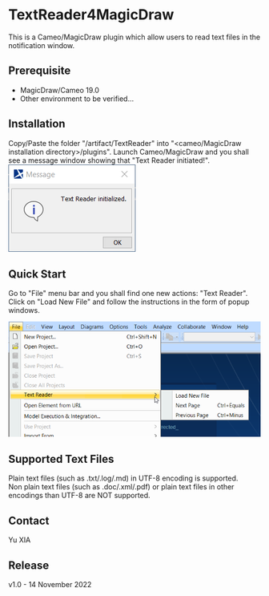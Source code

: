 # TextReader4MagicDraw

This is a Cameo/MagicDraw plugin which allow users to read text files in the notification window.

## Prerequisite
- MagicDraw/Cameo 19.0    
- Other environment to be verified...     


## Installation
Copy/Paste the folder "/artifact/TextReader" into "<cameo/MagicDraw installation directory>/plugins". Launch Cameo/MagicDraw and you shall see a message window showing that "Text Reader initiated!".  
![Installation](/assets/init.png "init message")

## Quick Start
Go to "File" menu bar and you shall find one new actions: "Text Reader". 
Click on "Load New File" and follow the instructions in the form of popup windows.



![Quick Start](/assets/menu.png "Quick Start")

## Supported Text Files
Plain text files (such as .txt/.log/.md) in UTF-8 encoding is supported.  
Non plain text files (such as .doc/.xml/.pdf) or plain text files in other encodings than UTF-8 are NOT supported.


## Contact

Yu XIA 

## Release
v1.0 - 14 November 2022
